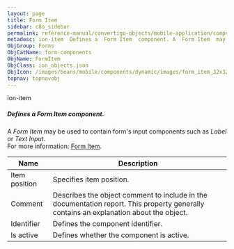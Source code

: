 ```yaml
---
layout: page
title: Form Item
sidebar: c8o_sidebar
permalink: reference-manual/convertigo-objects/mobile-application/components/form-components/form-item/
metadesc: ion-item  Defines a  Form Item  component. A  Form Item  may be used to contain form's input components such as  Label  or  Text Input .  For more inf
ObjGroup: Forms
ObjCatName: form-components
ObjName: FormItem
ObjClass: ion_objects.json
ObjIcon: /images/beans/mobile/components/dynamic/images/form_item_32x32.png
topnav: topnavobj
---
```

ion-item<br/>

##### Defines a <i>Form Item</i> component.<br/>
A <i>Form Item</i> may be used to contain form's input components such as <i>Label</i> or <i>Text Input</i>.<br/>
 For more information: <a href='https://ionicframework.com/docs/v3/components/#lists'>Form Item</a>.

Name | Description 
--- | ---
Item position | Specifies item position.
Comment | Describes the object comment to include in the documentation report.  This property generally contains an explanation about the object. 
Identifier | Defines the component identifier.  
Is active | Defines whether the component is active. 

